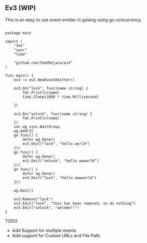 ## Ev3 (WIP)

This is an easy to use event emitter in golang using go concurrency.

```

package main

import (
	"fmt"
	"sync"
	"time"

	"github.com/thedhejavu/ev3"
)

func main() {
	ev3 := ev3.NewEventEmitter()

	ev3.On("lock", func(name string) {
		fmt.Println(name)
		time.Sleep(1000 * time.Millisecond)

	})

	ev3.On("unlock", func(name string) {
		fmt.Println(name)
	})
	var wg sync.WaitGroup
	wg.Add(3)
	go func() {
		defer wg.Done()
		ev3.Emit("lock", "hello world")
	}()
	go func() {
		defer wg.Done()
		ev3.Emit("unlock", "hello wwworld")
	}()
	go func() {
		defer wg.Done()
		ev3.Emit("lock", "hello wwwworld")
	}()

	wg.Wait()

	ev3.Remove("lock")
	ev3.Emit("lock", "this has been removed, so do nothing")
	ev3.Emit("unlock", "welome!!")
}

```

TODO

- Add Support for multiple events
- Add support for Custom URLs and File Path
